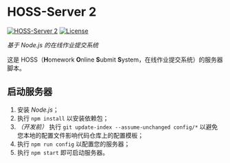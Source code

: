 # HOSS-Server 2

[![HOSS-Server 2](https://img.shields.io/badge/HOSS%20Server%202-developing-inactive.svg?logo=Node.js)](https://github.com/zsz12251665/HOSS-Server-2)
[![License](https://img.shields.io/github/license/zsz12251665/HOSS-Server-2.svg)](https://github.com/zsz12251665/HOSS-Server-2/blob/master/LICENCE)

*基于 Node.js 的在线作业提交系统*

这是 HOSS（**H**omework **O**nline **S**ubmit **S**ystem，在线作业提交系统）的服务器脚本。

## 启动服务器

1. 安装 *Node.js*；
2. 执行 `npm install` 以安装依赖包；
3. *（开发前）* 执行 `git update-index --assume-unchanged config/*` 以避免您本地的配置文件影响代码仓库上的配置模板；
4. 执行 `npm run config` 以配置您的服务器；
5. 执行 `npm start` 即可启动服务器。
